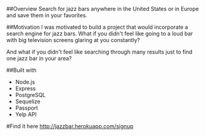 ##Overview
Search for jazz bars anywhere in the United States or in Europe and save them in your favorites.

##Motivation
I was motivated to build a project that would incorporate a search engine for jazz bars. What if you didn't feel like going to a loud bar with big television screens glaring at you constantly? 

And what if you didn't feel like searching through many results just to find one jazz bar in your area?

##Built with
* Node.js
* Express
* PostgreSQL
* Sequelize
* Passport
* Yelp API

#Find it here
<http://jazzbar.herokuapp.com/signup>
